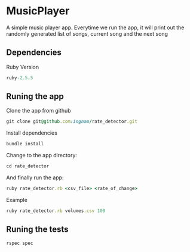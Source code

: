 # MusicPlayer

A simple music player app. Everytime we run the app, it will print out the randomly generated list of songs, current song and the next song

## Dependencies

Ruby Version

```ruby
ruby-2.5.5
```
## Runing the app
Clone the app from github
```ruby
git clone git@github.com:ingnam/rate_detector.git
```

Install dependencies
```ruby
bundle install
```
Change to the app directory:
```ruby
cd rate_detector
```
And finally run the app:

```ruby
ruby rate_detector.rb <csv_file> <rate_of_change>
```

Example
```ruby
ruby rate_detector.rb volumes.csv 100
```
## Runing the tests

```ruby
rspec spec
```
